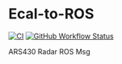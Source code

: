 # Ecal-to-ROS

[![CI](https://github.com/gloryhry/Ecal-to-ROS/actions/workflows/main.yml/badge.svg?branch=main)](https://github.com/gloryhry/Ecal-to-ROS/actions/workflows/main.yml)
[![GitHub Workflow Status](https://img.shields.io/github/workflow/status/gloryhry/Ecal-to-ROS/CI)](https://github.com/gloryhry/Ecal-to-ROS/actions)

ARS430 Radar ROS Msg
